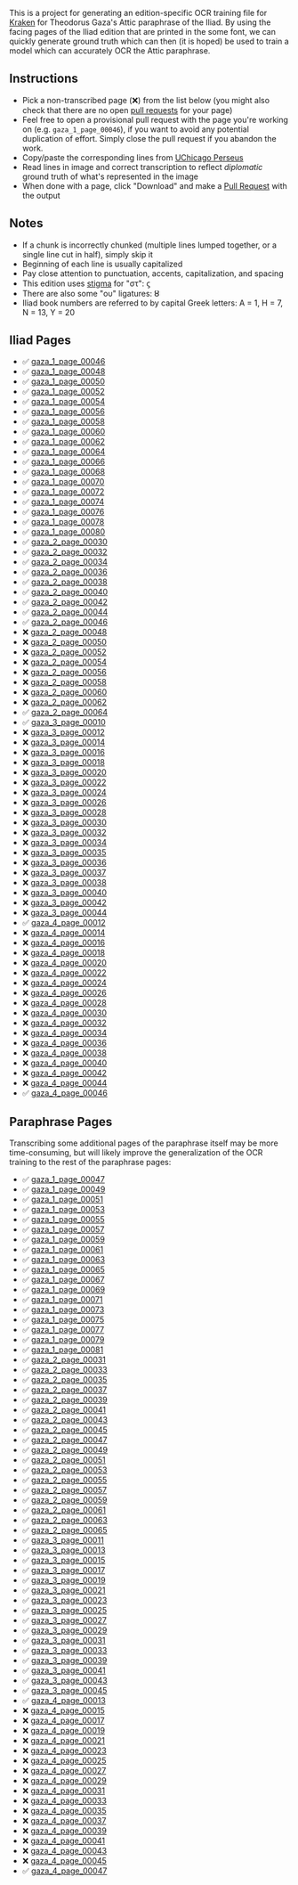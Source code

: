 ---
---

This is a project for generating an edition-specific OCR training file for [Kraken](http://kraken.re/) for Theodorus Gaza's Attic paraphrase of the Iliad. By using the facing pages of the Iliad edition that are printed in the some font, we can quickly generate ground truth which can then (it is hoped) be used to train a model which can accurately OCR the Attic paraphrase.

## Instructions

 * Pick a non-transcribed page (❌) from the list below (you might also check that there are no open [pull requests](https://github.com/ryanfb/kraken-gaza-iliad/pulls) for your page)
 * Feel free to open a provisional pull request with the page you're working on (e.g. `gaza_1_page_00046`), if you want to avoid any potential duplication of effort. Simply close the pull request if you abandon the work.
 * Copy/paste the corresponding lines from [UChicago Perseus](http://artflsrv02.uchicago.edu/cgi-bin/perseus/citequery3.pl?dbname=GreekFeb19&query=Hom.%20Il.&getid=0)
 * Read lines in image and correct transcription to reflect *diplomatic* ground truth of what's represented in the image
 * When done with a page, click "Download" and make a [Pull Request](https://github.com/ryanfb/kraken-gaza-iliad/pulls) with the output

## Notes

 * If a chunk is incorrectly chunked (multiple lines lumped together, or a single line cut in half), simply skip it
 * Beginning of each line is usually capitalized
 * Pay close attention to punctuation, accents, capitalization, and spacing
 * This edition uses [stigma](https://en.wikipedia.org/wiki/Stigma_(letter)) for "στ": ϛ
 * There are also some "ου" ligatures: ȣ
 * Iliad book numbers are referred to by capital Greek letters: Α = 1, Η = 7, Ν = 13, Υ = 20

## Iliad Pages

 * ✅ [gaza_1_page_00046](gaza_1_page_00046.html)
 * ✅ [gaza_1_page_00048](gaza_1_page_00048.html)
 * ✅ [gaza_1_page_00050](gaza_1_page_00050.html)
 * ✅ [gaza_1_page_00052](gaza_1_page_00052.html)
 * ✅ [gaza_1_page_00054](gaza_1_page_00054.html)
 * ✅ [gaza_1_page_00056](gaza_1_page_00056.html)
 * ✅ [gaza_1_page_00058](gaza_1_page_00058.html)
 * ✅ [gaza_1_page_00060](gaza_1_page_00060.html)
 * ✅ [gaza_1_page_00062](gaza_1_page_00062.html)
 * ✅ [gaza_1_page_00064](gaza_1_page_00064.html)
 * ✅ [gaza_1_page_00066](gaza_1_page_00066.html)
 * ✅ [gaza_1_page_00068](gaza_1_page_00068.html)
 * ✅ [gaza_1_page_00070](gaza_1_page_00070.html)
 * ✅ [gaza_1_page_00072](gaza_1_page_00072.html)
 * ✅ [gaza_1_page_00074](gaza_1_page_00074.html)
 * ✅ [gaza_1_page_00076](gaza_1_page_00076.html)
 * ✅ [gaza_1_page_00078](gaza_1_page_00078.html)
 * ✅ [gaza_1_page_00080](gaza_1_page_00080.html)
 * ✅ [gaza_2_page_00030](gaza_2_page_00030.html)
 * ✅ [gaza_2_page_00032](gaza_2_page_00032.html)
 * ✅ [gaza_2_page_00034](gaza_2_page_00034.html)
 * ✅ [gaza_2_page_00036](gaza_2_page_00036.html)
 * ✅ [gaza_2_page_00038](gaza_2_page_00038.html)
 * ✅ [gaza_2_page_00040](gaza_2_page_00040.html)
 * ✅ [gaza_2_page_00042](gaza_2_page_00042.html)
 * ✅ [gaza_2_page_00044](gaza_2_page_00044.html)
 * ✅ [gaza_2_page_00046](gaza_2_page_00046.html)
 * ❌ [gaza_2_page_00048](gaza_2_page_00048.html)
 * ❌ [gaza_2_page_00050](gaza_2_page_00050.html)
 * ❌ [gaza_2_page_00052](gaza_2_page_00052.html)
 * ❌ [gaza_2_page_00054](gaza_2_page_00054.html)
 * ❌ [gaza_2_page_00056](gaza_2_page_00056.html)
 * ❌ [gaza_2_page_00058](gaza_2_page_00058.html)
 * ❌ [gaza_2_page_00060](gaza_2_page_00060.html)
 * ❌ [gaza_2_page_00062](gaza_2_page_00062.html)
 * ✅ [gaza_2_page_00064](gaza_2_page_00064.html)
 * ✅ [gaza_3_page_00010](gaza_3_page_00010.html)
 * ❌ [gaza_3_page_00012](gaza_3_page_00012.html)
 * ❌ [gaza_3_page_00014](gaza_3_page_00014.html)
 * ❌ [gaza_3_page_00016](gaza_3_page_00016.html)
 * ❌ [gaza_3_page_00018](gaza_3_page_00018.html)
 * ❌ [gaza_3_page_00020](gaza_3_page_00020.html)
 * ❌ [gaza_3_page_00022](gaza_3_page_00022.html)
 * ❌ [gaza_3_page_00024](gaza_3_page_00024.html)
 * ❌ [gaza_3_page_00026](gaza_3_page_00026.html)
 * ❌ [gaza_3_page_00028](gaza_3_page_00028.html)
 * ❌ [gaza_3_page_00030](gaza_3_page_00030.html)
 * ❌ [gaza_3_page_00032](gaza_3_page_00032.html)
 * ❌ [gaza_3_page_00034](gaza_3_page_00034.html)
 * ❌ [gaza_3_page_00035](gaza_3_page_00035.html)
 * ❌ [gaza_3_page_00036](gaza_3_page_00036.html)
 * ❌ [gaza_3_page_00037](gaza_3_page_00037.html)
 * ❌ [gaza_3_page_00038](gaza_3_page_00038.html)
 * ❌ [gaza_3_page_00040](gaza_3_page_00040.html)
 * ❌ [gaza_3_page_00042](gaza_3_page_00042.html)
 * ❌ [gaza_3_page_00044](gaza_3_page_00044.html)
 * ✅ [gaza_4_page_00012](gaza_4_page_00012.html)
 * ❌ [gaza_4_page_00014](gaza_4_page_00014.html)
 * ❌ [gaza_4_page_00016](gaza_4_page_00016.html)
 * ❌ [gaza_4_page_00018](gaza_4_page_00018.html)
 * ❌ [gaza_4_page_00020](gaza_4_page_00020.html)
 * ❌ [gaza_4_page_00022](gaza_4_page_00022.html)
 * ❌ [gaza_4_page_00024](gaza_4_page_00024.html)
 * ❌ [gaza_4_page_00026](gaza_4_page_00026.html)
 * ❌ [gaza_4_page_00028](gaza_4_page_00028.html)
 * ❌ [gaza_4_page_00030](gaza_4_page_00030.html)
 * ❌ [gaza_4_page_00032](gaza_4_page_00032.html)
 * ❌ [gaza_4_page_00034](gaza_4_page_00034.html)
 * ❌ [gaza_4_page_00036](gaza_4_page_00036.html)
 * ❌ [gaza_4_page_00038](gaza_4_page_00038.html)
 * ❌ [gaza_4_page_00040](gaza_4_page_00040.html)
 * ❌ [gaza_4_page_00042](gaza_4_page_00042.html)
 * ❌ [gaza_4_page_00044](gaza_4_page_00044.html)
 * ✅ [gaza_4_page_00046](gaza_4_page_00046.html)

## Paraphrase Pages

Transcribing some additional pages of the paraphrase itself may be more time-consuming, but will likely improve the generalization of the OCR training to the rest of the paraphrase pages:

 * ✅ [gaza_1_page_00047](gaza_1_page_00047.html)
 * ✅ [gaza_1_page_00049](gaza_1_page_00049.html)
 * ✅ [gaza_1_page_00051](gaza_1_page_00051.html)
 * ✅ [gaza_1_page_00053](gaza_1_page_00053.html)
 * ✅ [gaza_1_page_00055](gaza_1_page_00055.html)
 * ✅ [gaza_1_page_00057](gaza_1_page_00057.html)
 * ✅ [gaza_1_page_00059](gaza_1_page_00059.html)
 * ✅ [gaza_1_page_00061](gaza_1_page_00061.html)
 * ✅ [gaza_1_page_00063](gaza_1_page_00063.html)
 * ✅ [gaza_1_page_00065](gaza_1_page_00065.html)
 * ✅ [gaza_1_page_00067](gaza_1_page_00067.html)
 * ✅ [gaza_1_page_00069](gaza_1_page_00069.html)
 * ✅ [gaza_1_page_00071](gaza_1_page_00071.html)
 * ✅ [gaza_1_page_00073](gaza_1_page_00073.html)
 * ✅ [gaza_1_page_00075](gaza_1_page_00075.html)
 * ✅ [gaza_1_page_00077](gaza_1_page_00077.html)
 * ✅ [gaza_1_page_00079](gaza_1_page_00079.html)
 * ✅ [gaza_1_page_00081](gaza_1_page_00081.html)
 * ✅ [gaza_2_page_00031](gaza_2_page_00031.html)
 * ✅ [gaza_2_page_00033](gaza_2_page_00033.html)
 * ✅ [gaza_2_page_00035](gaza_2_page_00035.html)
 * ✅ [gaza_2_page_00037](gaza_2_page_00037.html)
 * ✅ [gaza_2_page_00039](gaza_2_page_00039.html)
 * ✅ [gaza_2_page_00041](gaza_2_page_00041.html)
 * ✅ [gaza_2_page_00043](gaza_2_page_00043.html)
 * ✅ [gaza_2_page_00045](gaza_2_page_00045.html)
 * ✅ [gaza_2_page_00047](gaza_2_page_00047.html)
 * ✅ [gaza_2_page_00049](gaza_2_page_00049.html)
 * ✅ [gaza_2_page_00051](gaza_2_page_00051.html)
 * ✅ [gaza_2_page_00053](gaza_2_page_00053.html)
 * ✅ [gaza_2_page_00055](gaza_2_page_00055.html)
 * ✅ [gaza_2_page_00057](gaza_2_page_00057.html)
 * ✅ [gaza_2_page_00059](gaza_2_page_00059.html)
 * ✅ [gaza_2_page_00061](gaza_2_page_00061.html)
 * ✅ [gaza_2_page_00063](gaza_2_page_00063.html)
 * ✅ [gaza_2_page_00065](gaza_2_page_00065.html)
 * ✅ [gaza_3_page_00011](gaza_3_page_00011.html)
 * ✅ [gaza_3_page_00013](gaza_3_page_00013.html)
 * ✅ [gaza_3_page_00015](gaza_3_page_00015.html)
 * ✅ [gaza_3_page_00017](gaza_3_page_00017.html)
 * ✅ [gaza_3_page_00019](gaza_3_page_00019.html)
 * ✅ [gaza_3_page_00021](gaza_3_page_00021.html)
 * ✅ [gaza_3_page_00023](gaza_3_page_00023.html)
 * ✅ [gaza_3_page_00025](gaza_3_page_00025.html)
 * ✅ [gaza_3_page_00027](gaza_3_page_00027.html)
 * ✅ [gaza_3_page_00029](gaza_3_page_00029.html)
 * ✅ [gaza_3_page_00031](gaza_3_page_00031.html)
 * ✅ [gaza_3_page_00033](gaza_3_page_00033.html)
 * ✅ [gaza_3_page_00039](gaza_3_page_00039.html)
 * ✅ [gaza_3_page_00041](gaza_3_page_00041.html)
 * ✅ [gaza_3_page_00043](gaza_3_page_00043.html)
 * ✅ [gaza_3_page_00045](gaza_3_page_00045.html)
 * ✅ [gaza_4_page_00013](gaza_4_page_00013.html)
 * ❌ [gaza_4_page_00015](gaza_4_page_00015.html)
 * ❌ [gaza_4_page_00017](gaza_4_page_00017.html)
 * ❌ [gaza_4_page_00019](gaza_4_page_00019.html)
 * ❌ [gaza_4_page_00021](gaza_4_page_00021.html)
 * ❌ [gaza_4_page_00023](gaza_4_page_00023.html)
 * ❌ [gaza_4_page_00025](gaza_4_page_00025.html)
 * ❌ [gaza_4_page_00027](gaza_4_page_00027.html)
 * ❌ [gaza_4_page_00029](gaza_4_page_00029.html)
 * ❌ [gaza_4_page_00031](gaza_4_page_00031.html)
 * ❌ [gaza_4_page_00033](gaza_4_page_00033.html)
 * ❌ [gaza_4_page_00035](gaza_4_page_00035.html)
 * ❌ [gaza_4_page_00037](gaza_4_page_00037.html)
 * ❌ [gaza_4_page_00039](gaza_4_page_00039.html)
 * ❌ [gaza_4_page_00041](gaza_4_page_00041.html)
 * ❌ [gaza_4_page_00043](gaza_4_page_00043.html)
 * ❌ [gaza_4_page_00045](gaza_4_page_00045.html)
 * ✅ [gaza_4_page_00047](gaza_4_page_00047.html)
